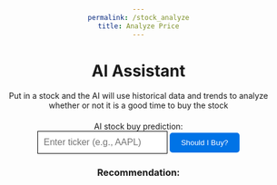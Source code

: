 ```yaml
---
permalink: /stock_analyze
title: Analyze Price
---
```

<head>
    <style>
        body {
            text-align: center;
            margin: 0;
            padding: 0;
        }
        label {
            display: block;
            margin-top: 20px;
        }
        input {
            font-size: 16px;
            padding: 10px;
        }
        button {
            background-color: #0073e6;
            color: white;
            border: none;
            border-radius: 5px;
            padding: 10px 20px;
            cursor: pointer;
            transition: background-color 0.3s;
        }
        button:hover {
            background-color: #005cbf;
        }
        .latest-data {
            margin-top: 30px;
        }
        #recommendation {
            margin-top: 20px;
        }
    </style>
</head>

<body>
    <h1>AI Assistant</h1>
    <p> Put in a stock and the AI will use historical data and trends to analyze whether or not it is a good time to buy the stock</p>
    <label for="update-input">AI stock buy prediction:</label>
    <input id="update-input" type="text" style="border: 1px solid black;" placeholder="Enter ticker (e.g., AAPL)">
    <button id="get-latest-data">Should I Buy?</button>
    <div id="latest-data">
    </div>
    <div id="data" style="display: none;">
        <h2>What does all this mean?</h2>
        <button id="toggle-definitions">Show</button>
        <div id="definitions" style="display: none;">
            <p>Prediction</p>
        </div>
    </div>
    <div id="recommendation">
        <h3>Recommendation:</h3>
        <p id="recommendation-text"></p>
    </div>
    <script>
        const getLatestDataButton = document.getElementById('get-latest-data');
        const latestDataDiv = document.getElementById('latest-data');
        const dataDiv = document.getElementById('data');
        const recommendationDiv = document.getElementById('recommendation');
        const recommendationText = document.getElementById('recommendation-text');
        getLatestDataButton.addEventListener('click', () => {
            const stockTicker = document.getElementById('update-input').value;
            // Get the recommendation
            fetch(`http://localhost:8282/api/stocks/analyze/${stockTicker}`)
                .then(response => response.json())
                .then(recommendationData => {
                    const recommendation = recommendationData.recommendation;
                    const reason = recommendationData.reason;
                    recommendationText.textContent = `Recommendation: ${recommendation} (${reason})`;
                    recommendationDiv.style.display = 'block';
                })
                .catch(error => {
                    console.error(error);
                });
        });
    </script>
</body>
